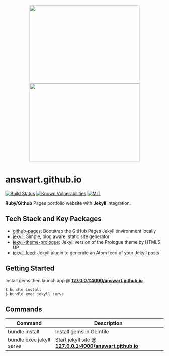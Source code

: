 [travis]: https://travis-ci.org/Answart/answart.github.io
[snyk]: https://snyk.io/test/github/Answart/answart.github.io
[MIT]: https://github.com/Answart/answart.github.io/blob/master/LICENSE.md

<p align="center">
  <img src="https://user-images.githubusercontent.com/4269260/51736978-51918d80-2040-11e9-924a-bb0a33f62e34.png" height="250" width="350">
  <img src="https://user-images.githubusercontent.com/4269260/51736983-53f3e780-2040-11e9-8702-edc4b5326c4f.png" height="250" width="350">
</p>

# answart.github.io

[![Build Status](https://travis-ci.org/Answart/answart.github.io.svg?branch=master)][travis]
[![Known Vulnerabilities](https://snyk.io/test/github/Answart/answart.github.io/badge.svg)][snyk]
[![MIT](https://img.shields.io/github/license/Answart/answart.github.io.svg)][MIT]

**Ruby/Github** Pages portfolio website with **Jekyll** integration.

Tech Stack and Key Packages
---------------------------

* [github-pages](https://rubygems.org/gems/github-pages): Bootstrap the GitHub Pages Jekyll environment locally
* [jekyll](https://jekyllrb.com/docs/installation/): Simple, blog aware, static site generator
* [jekyll-theme-prologue](https://rubygems.org/gems/jekyll-theme-prologue): Jekyll version of the Prologue theme by HTML5 UP
* [jekyll-feed](https://rubygems.org/gems/jekyll-feed): Jekyll plugin to generate an Atom feed of your Jekyll posts

Getting Started
---------------

Install gems then launch app @ [**127.0.0.1:4000/answart.github.io**](http://127.0.0.1:4000/answart.github.io/)
```shell
$ bundle install
$ bundle exec jekyll serve
```

Commands
------------

| Command | Description |
| ------- | ----------- |
| bundle install | Install gems in Gemfile |
| bundle exec jekyll serve | Start jekyll site @ [**127.0.0.1:4000/answart.github.io**](http://127.0.0.1:4000/answart.github.io/) |

